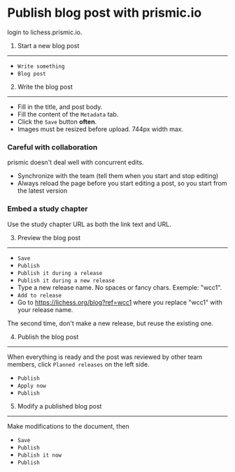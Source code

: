 Publish blog post with prismic.io
=================================

login to lichess.prismic.io.

1. Start a new blog post
------------------------

- `Write something`
- `Blog post`

2. Write the blog post
----------------------

- Fill in the title, and post body.
- Fill the content of the `Metadata` tab.
- Click the `Save` button **often**.
- Images must be resized before upload. 744px width max.

### Careful with collaboration

prismic doesn't deal well with concurrent edits.

- Synchronize with the team (tell them when you start and stop editing)
- Always reload the page before you start editing a post, so you start from the latest version

### Embed a study chapter

Use the study chapter URL as both the link text and URL.

3. Preview the blog post
------------------------

- `Save`
- `Publish`
- `Publish it during a release`
- `Publish it during a new release`
- Type a new release name. No spaces or fancy chars. Exemple: "wcc1".
- `Add to release`
- Go to https://lichess.org/blog?ref=wcc1 where you replace "wcc1" with your release name.

The second time, don't make a new release, but reuse the existing one.

4. Publish the blog post
------------------------

When everything is ready and the post was reviewed by other team members,
click `Planned releases` on the left side.

- `Publish`
- `Apply now`
- `Publish`

5. Modify a published blog post
-------------------------------

Make modifications to the document, then

- `Save`
- `Publish`
- `Publish it now`
- `Publish`
